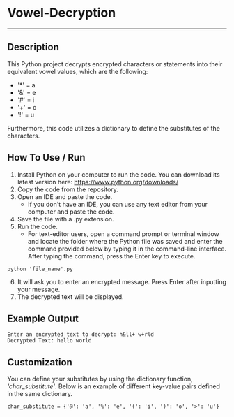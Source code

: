# Vowel-Decryption
***
## Description

This Python project decrypts encrypted characters or statements into their equivalent vowel values, which are the following:

+ '*' = a
+ '&' = e
+ '#' = i
+ '+' = o
+ '!' = u

Furthermore, this code utilizes a dictionary to define the substitutes of the characters. 

## How To Use / Run 

1. Install Python on your computer to run the code. You can download its latest version here: https://www.python.org/downloads/
2. Copy the code from the repository. 
3. Open an IDE and paste the code.
    + If you don't have an IDE, you can use any text editor from your computer and paste the code. 
4. Save the file with a .py extension.
5. Run the code.
    + For text-editor users, open a command prompt or terminal window and locate the folder where the Python file was saved and enter the command provided below by typing it in the command-line interface. After typing the command, press the Enter key to execute.
    
  ```
  python 'file_name'.py
  ```
6. It will ask you to enter an encrypted message. Press Enter after inputting your message.
7. The decrypted text will be displayed. 

## Example Output

  ```
  Enter an encrypted text to decrypt: h&ll+ w+rld
  Decrypted Text: hello world
  ```
  
  ## Customization
  
  You can define your substitutes by using the dictionary function, *'char_substitute'*. Below is an example of different key-value pairs defined in the same dictionary.
  
  ```
  char_substitute = {'@': 'a', '%': 'e', '(': 'i', ')': 'o', '>': 'u'}
  ```
  
  
  

